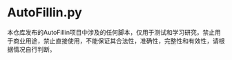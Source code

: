 # AutoFillin.py
本仓库发布的AutoFillin项目中涉及的任何脚本，仅用于测试和学习研究，禁止用于商业用途，禁止直接使用，不能保证其合法性，准确性，完整性和有效性，请根据情况自行判断。
